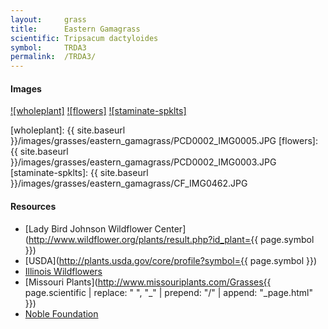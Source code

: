 ```yaml
---
layout:     grass
title:      Eastern Gamagrass
scientific: Tripsacum dactyloides
symbol:     TRDA3
permalink:  /TRDA3/
---
```


#### Images

[![wholeplant]][lbj_TRDA3_whole_plant]
[![flowers]][lbj_TRDA3_flowers]
[![staminate-spklts]][lbj_TRDA3_staminate_spikelets]

[wholeplant]: {{ site.baseurl }}/images/grasses/eastern_gamagrass/PCD0002_IMG0005.JPG
[flowers]: {{ site.baseurl }}/images/grasses/eastern_gamagrass/PCD0002_IMG0003.JPG
[staminate-spklts]: {{ site.baseurl }}/images/grasses/eastern_gamagrass/CF_IMG0462.JPG

[lbj_TRDA3_whole_plant]: http://www.wildflower.org/gallery/result.php?id_image=105 "Beth Anderson, Lady Bird Johnson Wildflower Center"
[lbj_TRDA3_flowers]: http://www.wildflower.org/gallery/result.php?id_image=103 "Paul Cox, Lady Bird Johnson Wildflower Center"
[lbj_TRDA3_staminate_spikelets]: http://www.wildflower.org/gallery/result.php?id_image=36845 "Carolyn Fannon, Lady Bird Johnson Wildflower Center"


#### Resources

* [Lady Bird Johnson Wildflower Center](http://www.wildflower.org/plants/result.php?id_plant={{ page.symbol }})
* [USDA](http://plants.usda.gov/core/profile?symbol={{ page.symbol }})
* [Illinois Wildflowers](http://www.illinoiswildflowers.info/grasses/grass_index.htm)
* [Missouri Plants](http://www.missouriplants.com/Grasses{{ page.scientific | replace: " ", "_" | prepend: "/" | append: "_page.html" }})
* [Noble Foundation](http://www.noble.org/AppFiles/PlantImageGallery/PlantImages)

